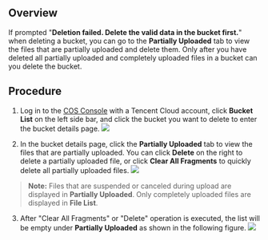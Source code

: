 ## Overview
If prompted "**Deletion failed. Delete the valid data in the bucket first.**" when deleting a bucket, you can go to the **Partially Uploaded** tab to view the files that are partially uploaded and delete them. Only after you have deleted all partially uploaded and completely uploaded files in a bucket can you delete the bucket.

## Procedure

1. Log in to the [COS Console](https://console.cloud.tencent.com/cos5) with a Tencent Cloud account, click **Bucket List** on the left side bar, and click the bucket you want to delete to enter the bucket details page.
![](https://main.qcloudimg.com/raw/fae1cec56b2b5b287b91d3bbd5f4329a.png)

2. In the bucket details page, click the **Partially Uploaded** tab to view the files that are partially uploaded. You can click **Delete** on the right to delete a partially uploaded file, or click **Clear All Fragments** to quickly delete all partially uploaded files.
![](https://main.qcloudimg.com/raw/f9fd26f40b11f5b83b99e4525a4e0183.png)
>**Note:**
>Files that are suspended or canceled during upload are displayed in **Partially Uploaded**. Only completely uploaded files are displayed in **File List**.

3. After "Clear All Fragments" or "Delete" operation is executed, the list will be empty under **Partially Uploaded** as shown in the following figure.
![](https://main.qcloudimg.com/raw/e87e8870b1cdcabffc6bd085d58b5683.png)

